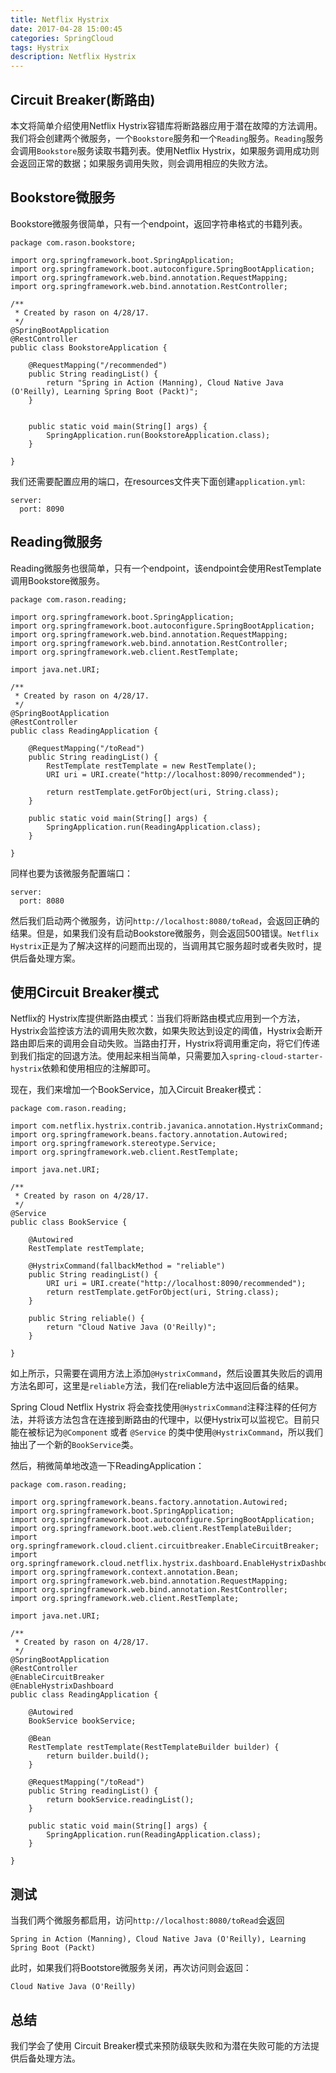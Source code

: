 ```yaml
---
title: Netflix Hystrix
date: 2017-04-28 15:00:45
categories: SpringCloud
tags: Hystrix
description: Netflix Hystrix
---
```


## Circuit Breaker(断路由)

本文将简单介绍使用Netflix Hystrix容错库将断路器应用于潜在故障的方法调用。我们将会创建两个微服务，一个`Bookstore`服务和一个`Reading`服务。`Reading`服务会调用`Bookstore`服务读取书籍列表。使用Netflix Hystrix，如果服务调用成功则会返回正常的数据；如果服务调用失败，则会调用相应的失败方法。

## Bookstore微服务

Bookstore微服务很简单，只有一个endpoint，返回字符串格式的书籍列表。

```
package com.rason.bookstore;

import org.springframework.boot.SpringApplication;
import org.springframework.boot.autoconfigure.SpringBootApplication;
import org.springframework.web.bind.annotation.RequestMapping;
import org.springframework.web.bind.annotation.RestController;

/**
 * Created by rason on 4/28/17.
 */
@SpringBootApplication
@RestController
public class BookstoreApplication {

    @RequestMapping("/recommended")
    public String readingList() {
        return "Spring in Action (Manning), Cloud Native Java (O'Reilly), Learning Spring Boot (Packt)";
    }


    public static void main(String[] args) {
        SpringApplication.run(BookstoreApplication.class);
    }

}

```

我们还需要配置应用的端口，在resources文件夹下面创建`application.yml`:

```
server:
  port: 8090
```

<!-- more -->

## Reading微服务

Reading微服务也很简单，只有一个endpoint，该endpoint会使用RestTemplate调用Bookstore微服务。

```
package com.rason.reading;

import org.springframework.boot.SpringApplication;
import org.springframework.boot.autoconfigure.SpringBootApplication;
import org.springframework.web.bind.annotation.RequestMapping;
import org.springframework.web.bind.annotation.RestController;
import org.springframework.web.client.RestTemplate;

import java.net.URI;

/**
 * Created by rason on 4/28/17.
 */
@SpringBootApplication
@RestController
public class ReadingApplication {

    @RequestMapping("/toRead")
    public String readingList() {
        RestTemplate restTemplate = new RestTemplate();
        URI uri = URI.create("http://localhost:8090/recommended");

        return restTemplate.getForObject(uri, String.class);
    }

    public static void main(String[] args) {
        SpringApplication.run(ReadingApplication.class);
    }

}

```

同样也要为该微服务配置端口：

```
server:
  port: 8080
```

然后我们启动两个微服务，访问`http://localhost:8080/toRead`，会返回正确的结果。但是，如果我们没有启动Bookstore微服务，则会返回500错误。`Netflix Hystrix`正是为了解决这样的问题而出现的，当调用其它服务超时或者失败时，提供后备处理方案。

## 使用Circuit Breaker模式

Netflix的 Hystrix库提供断路由模式：当我们将断路由模式应用到一个方法，Hystrix会监控该方法的调用失败次数，如果失败达到设定的阈值，Hystrix会断开路由即后来的调用会自动失败。当路由打开，Hystrix将调用重定向，将它们传递到我们指定的回退方法。使用起来相当简单，只需要加入`spring-cloud-starter-hystrix`依赖和使用相应的注解即可。

现在，我们来增加一个BookService，加入Circuit Breaker模式：

```
package com.rason.reading;

import com.netflix.hystrix.contrib.javanica.annotation.HystrixCommand;
import org.springframework.beans.factory.annotation.Autowired;
import org.springframework.stereotype.Service;
import org.springframework.web.client.RestTemplate;

import java.net.URI;

/**
 * Created by rason on 4/28/17.
 */
@Service
public class BookService {

    @Autowired
    RestTemplate restTemplate;

    @HystrixCommand(fallbackMethod = "reliable")
    public String readingList() {
        URI uri = URI.create("http://localhost:8090/recommended");
        return restTemplate.getForObject(uri, String.class);
    }

    public String reliable() {
        return "Cloud Native Java (O'Reilly)";
    }

}

```

如上所示，只需要在调用方法上添加`@HystrixCommand`，然后设置其失败后的调用方法名即可，这里是`reliable`方法，我们在reliable方法中返回后备的结果。

Spring Cloud Netflix Hystrix 将会查找使用`@HystrixCommand`注释注释的任何方法，并将该方法包含在连接到断路由的代理中，以便Hystrix可以监视它。目前只能在被标记为`@Component` 或者 `@Service` 的类中使用`@HystrixCommand`，所以我们抽出了一个新的`BookService`类。

然后，稍微简单地改造一下ReadingApplication：

```
package com.rason.reading;

import org.springframework.beans.factory.annotation.Autowired;
import org.springframework.boot.SpringApplication;
import org.springframework.boot.autoconfigure.SpringBootApplication;
import org.springframework.boot.web.client.RestTemplateBuilder;
import org.springframework.cloud.client.circuitbreaker.EnableCircuitBreaker;
import org.springframework.cloud.netflix.hystrix.dashboard.EnableHystrixDashboard;
import org.springframework.context.annotation.Bean;
import org.springframework.web.bind.annotation.RequestMapping;
import org.springframework.web.bind.annotation.RestController;
import org.springframework.web.client.RestTemplate;

import java.net.URI;

/**
 * Created by rason on 4/28/17.
 */
@SpringBootApplication
@RestController
@EnableCircuitBreaker
@EnableHystrixDashboard
public class ReadingApplication {

    @Autowired
    BookService bookService;

    @Bean
    RestTemplate restTemplate(RestTemplateBuilder builder) {
        return builder.build();
    }

    @RequestMapping("/toRead")
    public String readingList() {
        return bookService.readingList();
    }

    public static void main(String[] args) {
        SpringApplication.run(ReadingApplication.class);
    }

}

```

## 测试

当我们两个微服务都启用，访问`http://localhost:8080/toRead`会返回

```
Spring in Action (Manning), Cloud Native Java (O'Reilly), Learning Spring Boot (Packt)
```

此时，如果我们将Bootstore微服务关闭，再次访问则会返回：

```
Cloud Native Java (O'Reilly)
```

## 总结

我们学会了使用 Circuit Breaker模式来预防级联失败和为潜在失败可能的方法提供后备处理方法。
